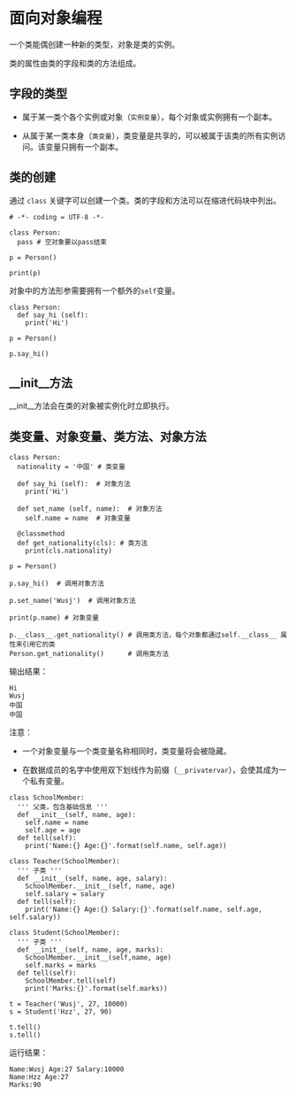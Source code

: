 # 面向对象编程

一个类能偶创建一种新的类型，对象是类的实例。

类的属性由类的字段和类的方法组成。

## 字段的类型

* 属于某一类个各个实例或对象（`实例变量`），每个对象或实例拥有一个副本。

* 从属于某一类本身（`类变量`），类变量是共享的，可以被属于该类的所有实例访问。该变量只拥有一个副本。

## 类的创建

通过 `class` 关键字可以创建一个类。类的字段和方法可以在缩进代码块中列出。

```
# -*- coding = UTF-8 -*-

class Person:
  pass # 空对象要以pass结束

p = Person()

print(p)
```

对象中的方法形参需要拥有一个额外的`self`变量。

```
class Person:
  def say_hi (self):
    print('Hi')

p = Person()

p.say_hi()
```

## \_\_init\_\_方法

\_\_init\_\_方法会在类的对象被实例化时立即执行。

## 类变量、对象变量、类方法、对象方法

```
class Person:
  nationality = '中国' # 类变量

  def say_hi (self):  # 对象方法
    print('Hi')

  def set_name (self, name):  # 对象方法
    self.name = name  # 对象变量

  @classmethod
  def get_nationality(cls): # 类方法
    print(cls.nationality)

p = Person()

p.say_hi()  # 调用对象方法

p.set_name('Wusj')  # 调用对象方法

print(p.name) # 对象变量

p.__class__.get_nationality() # 调用类方法，每个对象都通过self.__class__ 属性来引用它的类
Person.get_nationality()      # 调用类方法
```

输出结果：

```
Hi
Wusj
中国
中国
```

注意：

* 一个对象变量与一个类变量名称相同时，类变量将会被隐藏。

* 在数据成员的名字中使用双下划线作为前缀（`__privatervar`），会使其成为一个私有变量。

```
class SchoolMember:
  ''' 父类，包含基础信息 '''
  def __init__(self, name, age):
    self.name = name
    self.age = age
  def tell(self):
    print('Name:{} Age:{}'.format(self.name, self.age))

class Teacher(SchoolMember):
  ''' 子类 '''
  def __init__(self, name, age, salary):
    SchoolMember.__init__(self, name, age)
    self.salary = salary
  def tell(self):
    print('Name:{} Age:{} Salary:{}'.format(self.name, self.age, self.salary))

class Student(SchoolMember):
  ''' 子类 '''
  def __init__(self, name, age, marks):
    SchoolMember.__init__(self,name, age)
    self.marks = marks
  def tell(self):
    SchoolMember.tell(self)
    print('Marks:{}'.format(self.marks))

t = Teacher('Wusj', 27, 10000)
s = Student('Hzz', 27, 90)

t.tell()
s.tell()
```

运行结果：

```
Name:Wusj Age:27 Salary:10000
Name:Hzz Age:27
Marks:90
```